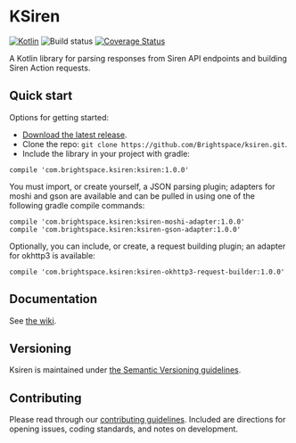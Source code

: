 # KSiren
[ ![Kotlin](https://img.shields.io/badge/Kotlin-1.1.3--2-blue.svg)](http://kotlinlang.org)
![Build status](https://travis-ci.com/Brightspace/ksiren.svg?token=bx5yfkuXAPjvTyLvsLn4&branch=master)
[![Coverage Status](https://coveralls.io/repos/github/Brightspace/ksiren/badge.svg?branch=master&t=tP7WjH)](https://coveralls.io/github/Brightspace/ksiren?branch=master)


A Kotlin library for parsing responses from Siren API endpoints and building Siren Action requests.

## Quick start

Options for getting started:

* [Download the latest release](../../releases).
* Clone the repo: `git clone https://github.com/Brightspace/ksiren.git`.
* Include the library in your project with gradle:
```
compile 'com.brightspace.ksiren:ksiren:1.0.0'
```
You must import, or create yourself, a JSON parsing plugin; adapters for moshi and gson are available and can be pulled in using one of the following gradle compile commands:
```
compile 'com.brightspace.ksiren:ksiren-moshi-adapter:1.0.0'
compile 'com.brightspace.ksiren:ksiren-gson-adapter:1.0.0'
```

Optionally, you can include, or create, a request building plugin; an adapter for okhttp3 is available:
```
compile 'com.brightspace.ksiren:ksiren-okhttp3-request-builder:1.0.0'
```

## Documentation

See [the wiki](https://github.com/Brightspace/ksiren/wiki).

## Versioning

Ksiren is maintained under [the Semantic Versioning guidelines](http://semver.org/).

## Contributing

Please read through our [contributing guidelines](CONTRIBUTING.md). Included are directions for opening issues, coding standards, and notes on development.

